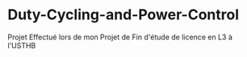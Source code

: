 # Duty-Cycling-and-Power-Control
Projet Effectué lors de mon Projet de Fin d'étude de licence en L3 à l'USTHB
